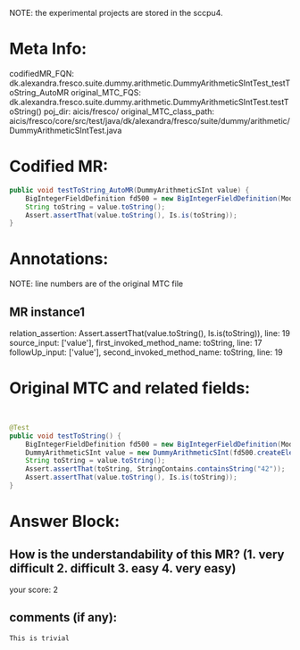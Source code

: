 NOTE: the experimental projects are stored in the sccpu4.

# Meta Info:
codifiedMR_FQN:
dk.alexandra.fresco.suite.dummy.arithmetic.DummyArithmeticSIntTest_testToString_AutoMR
original_MTC_FQS:
dk.alexandra.fresco.suite.dummy.arithmetic.DummyArithmeticSIntTest.testToString()
poj_dir:
aicis/fresco/
original_MTC_class_path:
aicis/fresco/core/src/test/java/dk/alexandra/fresco/suite/dummy/arithmetic/DummyArithmeticSIntTest.java

# Codified MR:
```java
public void testToString_AutoMR(DummyArithmeticSInt value) {
    BigIntegerFieldDefinition fd500 = new BigIntegerFieldDefinition(ModulusFinder.findSuitableModulus(8));
    String toString = value.toString();
    Assert.assertThat(value.toString(), Is.is(toString));
}
```

# Annotations:
NOTE: line numbers are of the original MTC file
## MR instance1
relation_assertion: Assert.assertThat(value.toString(), Is.is(toString)), line: 19 
source_input: ['value'], first_invoked_method_name: toString, line: 17 
followUp_input: ['value'], second_invoked_method_name: toString, line: 19 


# Original MTC and related fields:
```java


@Test
public void testToString() {
    BigIntegerFieldDefinition fd500 = new BigIntegerFieldDefinition(ModulusFinder.findSuitableModulus(8));
    DummyArithmeticSInt value = new DummyArithmeticSInt(fd500.createElement(42));
    String toString = value.toString();
    Assert.assertThat(toString, StringContains.containsString("42"));
    Assert.assertThat(value.toString(), Is.is(toString));
}

```


# Answer Block: 
## How is the understandability of this MR? (1. very difficult 2. difficult 3. easy 4. very easy)
your score: 2
 
## comments (if any): 
```txt
This is trivial
```
